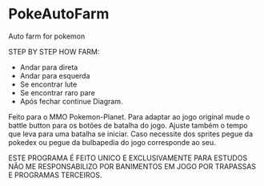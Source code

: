 # PokeAutoFarm
 Auto farm for pokemon

 STEP BY STEP HOW FARM:
 - Andar para direta
 - Andar para esquerda
 - Se encontrar lute
 - Se encontrar raro pare
 - Após fechar continue
Diagram. 

Feito para o MMO Pokemon-Planet. Para adaptar ao jogo original mude o battle button para os botões de batalha
do jogo. Ajuste também o tempo que leva para uma batalha se iniciar. Caso necessite dos sprites pegue da pokedex ou pegue da bulbapedia do jogo corresponde ao seu. 

ESTE PROGRAMA É FEITO UNICO E EXCLUSIVAMENTE PARA ESTUDOS
NÃO ME RESPONSABILIZO POR BANIMENTOS EM JOGO POR TRAPASSAS E PROGRAMAS TERCEIROS.
 
